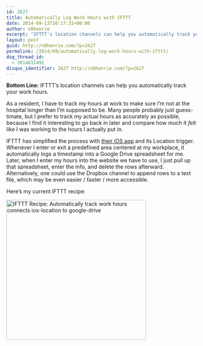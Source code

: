 ```yaml
---
id: 2627
title: Automatically Log Work Hours with IFTTT
date: 2014-09-13T10:17:31+00:00
author: n8henrie
excerpt: "IFTTT's location channels can help you automatically track your work hours."
layout: post
guid: http://n8henrie.com/?p=2627
permalink: /2014/09/automatically-log-work-hours-with-ifttt/
dsq_thread_id:
  - 3014811492
disqus_identifier: 2627 http://n8henrie.com/?p=2627
---
```

**Bottom Line:** IFTTT&#8217;s location channels can help you automatically track your work hours.<!--more-->

As a resident, I have to track my hours at work to make sure I&#8217;m not at the hospital longer than I&#8217;m supposed to be. Many people probably just guess-timate, but I prefer to track my actual hours as accurately as possible, because I find it interesting to go back in later and compare how much it _felt_ like I was working to the hours I actually put in.

IFTTT has simplified the process with <a target="_blank" href="https://itunes.apple.com/us/app/ifttt/id660944635?mt=8&uo=4&at=10l5H6" title="IFTTT">their iOS app</a> and its Location trigger. Whenever I enter or exit a predefined area centered at my workplace, it automatically logs a timestamp into a Google Drive spreadsheet for me. Later, when I enter my hours into the website we have to use, I just pull up that spreadsheet, enter the info, and delete the rows afterward. Alternatively, one could use the Dropbox channel to append rows to a text file, which may be even easier / faster / more accessible.

Here&#8217;s my current IFTTT recipe:

<a target="\_blank" href="https://ifttt.com/view\_embed\_recipe/178609-automatically-track-work-hours" target = "\_blank" class="embed\_recipe embed\_recipe-l\_30" id= "embed\_recipe-178609"><img src= 'https://ifttt.com/recipe\_embed\_img/178609' alt="IFTTT Recipe: Automatically track work hours connects ios-location to google-drive" width="370px" style="max-width:100%"/></a>